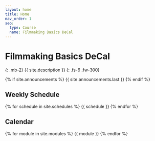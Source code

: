 ```yaml
---
layout: home
title: Home
nav_order: 1
seo:
  type: Course
  name: Filmmaking Basics DeCal
---
```


# Filmmaking Basics DeCal
{: .mb-2}
{{ site.description }}
{: .fs-6 .fw-300}

{% if site.announcements %}
{{ site.announcements.last }}
{% endif %}

## Weekly Schedule
{% for schedule in site.schedules %}
{{ schedule }}
{% endfor %}

## Calendar
{% for module in site.modules %}
{{ module }}
{% endfor %}
